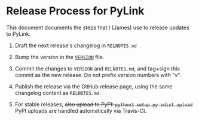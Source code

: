 # Release Process for PyLink

This document documents the steps that I (James) use to release updates to PyLink.

1) Draft the next release's changelog in `RELNOTES.md`

2) Bump the version in the [`VERSION`](VERSION) file.

3) Commit the changes to `VERSION` and `RELNOTES.md`, and tag+sign this commit as the new release. Do not prefix version numbers with "v".

4) Publish the release via the GitHub release page, using the same changelog content as `RELNOTES.md`.

5) For stable releases, ~~also upload to PyPI: `python3 setup.py sdist upload`~~ PyPI uploads are handled automatically via Travis-CI.
